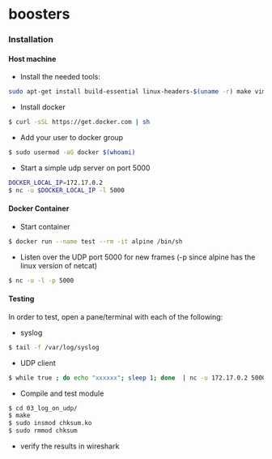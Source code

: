 # boosters

### Installation

#### Host machine

* Install the needed tools:

```sh
sudo apt-get install build-essential linux-headers-$(uname -r) make vim
```

* Install docker

```sh
$ curl -sSL https://get.docker.com | sh
```

* Add your user to docker group

```sh
$ sudo usermod -aG docker $(whoami)
```



* Start a simple udp server on port 5000

```sh
DOCKER_LOCAL_IP=172.17.0.2
$ nc -u $DOCKER_LOCAL_IP -l 5000
```
#### Docker Container

* Start container

```sh
$ docker run --name test --rm -it alpine /bin/sh
```

* Listen over the UDP port 5000 for new frames (-p since alpine has the linux version of netcat)

```sh
$ nc -u -l -p 5000
```

#### Testing

In order to test, open a pane/terminal with each of the following:

* syslog

```sh
$ tail -f /var/log/syslog
```

* UDP client

```sh
$ while true ; do echo "xxxxxx"; sleep 1; done  | nc -u 172.17.0.2 5000
```

* Compile and test module

```sh
$ cd 03_log_on_udp/
$ make
$ sudo insmod chksum.ko
$ sudo rmmod chksum
```

* verify the results in wireshark
